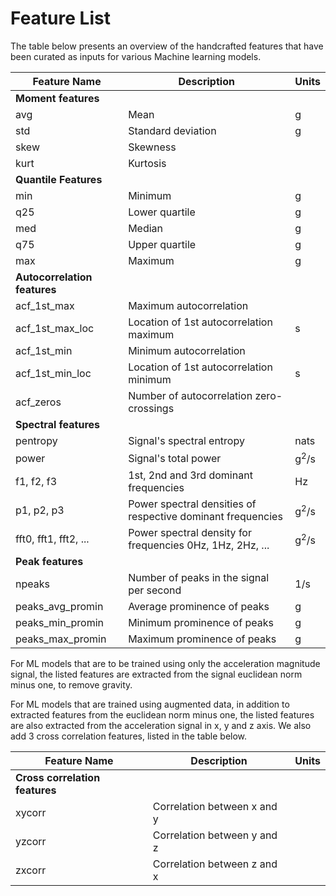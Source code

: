 # Feature List
The table below presents an overview of the handcrafted features that have been curated as inputs for various Machine learning models.

| Feature Name                    | Description                                                        | Units           |
|---------------------------------|--------------------------------------------------------------------|-----------------|
| <b>Moment features</b>                                                                                                 |
| avg                             | Mean                                                               | g               |
| std                             | Standard deviation                                                 | g               |
| skew                            | Skewness                                                           |                 |
| kurt                            | Kurtosis                                                           |                 |
| <b>Quantile Features</b>                                                                                               |
| min                             | Minimum                                                            | g               |
| q25                             | Lower quartile                                                     | g               |
| med                             | Median                                                             | g               |
| q75                             | Upper quartile                                                     | g               |
| max                             | Maximum                                                            | g               |
| <b>Autocorrelation features</b>                                                                                        |
| acf_1st_max                     | Maximum autocorrelation                                            |                 |
| acf_1st_max_loc                 | Location of 1st autocorrelation maximum                            | s               |
| acf_1st_min                     | Minimum autocorrelation                                            |                 |
| acf_1st_min_loc                 | Location of 1st autocorrelation minimum                            | s               |
| acf_zeros                       | Number of autocorrelation zero-crossings                           |                 |
| <b>Spectral features</b>                                                                                               |
| pentropy                        | Signal's spectral entropy                                          | nats            |
| power                           | Signal's total power                                               | g<sup>2</sup>/s |
| f1, f2, f3                      | 1st, 2nd and 3rd dominant frequencies                              | Hz              |
| p1, p2, p3                      | Power spectral densities of respective dominant frequencies        | g<sup>2</sup>/s |
| fft0, fft1, fft2, ...           | Power spectral density for frequencies 0Hz, 1Hz, 2Hz, ...          | g<sup>2</sup>/s |
| <b>Peak features</b>                                                                                                   |
| npeaks                          | Number of peaks in the signal per second                           | 1/s             |
| peaks_avg_promin                | Average prominence of peaks                                        | g               |
| peaks_min_promin                | Minimum prominence of peaks                                        | g               |
| peaks_max_promin                | Maximum prominence of peaks                                        | g               |

For ML models that are to be trained using only the acceleration magnitude signal, the listed features are extracted from the signal euclidean norm minus one, to remove gravity. 

For ML models that are trained using augmented data, in addition to extracted features from the euclidean norm minus one, the listed features are also extracted from the acceleration signal in x, y and z axis.
We also add 3 cross correlation features, listed in the table below.

| Feature Name                    | Description                                                        | Units           |
|---------------------------------|--------------------------------------------------------------------|-----------------|
| <b>Cross correlation features</b>                                                                                      |
| xycorr                          | Correlation between x and y                                        |                 |
| yzcorr                          | Correlation between y and z                                        |                 |
| zxcorr                          | Correlation between z and x                                        |                 |